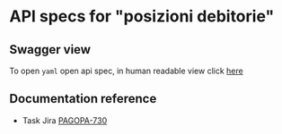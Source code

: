 
# API specs for "posizioni debitorie"

## Swagger view
To open `yaml` open api spec, in human readable view click [here](https://editor.swagger.io/?url=https://raw.githubusercontent.com/pagopa/pagopa-api/db-api-posizioni-debitorie/api-definitions/db_positions/api.yaml)

## Documentation reference

- Task Jira [PAGOPA-730](https://corporate.sia.eu/jira/browse/PAGOPA-730)


